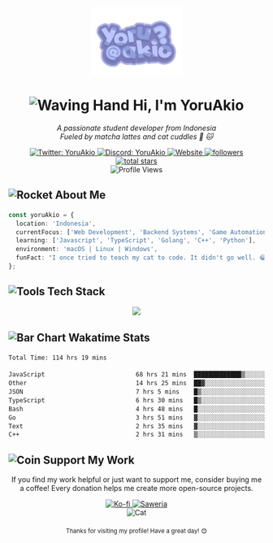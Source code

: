 <div align="center">
  <img width="180" src="yoruakio.png" alt="YoruAkio Logo" />
  
  # <img src="https://raw.githubusercontent.com/Tarikul-Islam-Anik/Animated-Fluent-Emojis/master/Emojis/Hand%20gestures/Waving%20Hand.png" alt="Waving Hand" width="35" height="35" /> Hi, I'm YoruAkio
  
  <p>
    <em>A passionate student developer from Indonesia</em><br>
    <em>Fueled by matcha lattes and cat cuddles 🍵 🐱</em>
  </p>
  
  <a href="https://twitter.com/YoruAkio">
    <img src="https://img.shields.io/badge/Twitter-1DA1F2?style=for-the-badge&logo=x&logoColor=white" alt="Twitter: YoruAkio" />
  </a>
  <a href="https://discord.com/users/919841186246692886">
    <img src="https://img.shields.io/badge/Discord-5865F2?style=for-the-badge&logo=discord&logoColor=white" alt="Discord: YoruAkio" />
  </a>
  <a href="https://akio.lol">
    <img src="https://img.shields.io/badge/Website-FF7139?style=for-the-badge&logo=firefox-browser&logoColor=white" alt="Website" />
  </a>

  <a href="https://github.com/YoruAkio?tab=followers">
    <img alt="followers" title="Follow me on Github" src="https://custom-icon-badges.demolab.com/github/followers/YoruAkio?color=236ad3&labelColor=1155ba&style=for-the-badge&logo=person-add&label=Followers&logoColor=white"/>
  </a>
  <a href="https://github.com/YoruAkio?tab=repositories&sort=stargazers">
    <img alt="total stars" title="Total stars on GitHub" src="https://custom-icon-badges.demolab.com/github/stars/YoruAkio?color=55960c&style=for-the-badge&labelColor=488207&logo=star"/>
  </a>
</div>

<div align="center">
  <img src="https://komarev.com/ghpvc/?username=YoruAkio&style=for-the-badge&color=blueviolet" alt="Profile Views" />
</div>

## <img src="https://raw.githubusercontent.com/Tarikul-Islam-Anik/Animated-Fluent-Emojis/master/Emojis/Travel%20and%20places/Rocket.png" alt="Rocket" width="25" height="25" /> About Me

```typescript
const yoruAkio = {
  location: 'Indonesia',
  currentFocus: ['Web Development', 'Backend Systems', 'Game Automation'],
  learning: ['Javascript', 'TypeScript', 'Golang', 'C++', 'Python'],
  environment: 'macOS | Linux | Windows',
  funFact: "I once tried to teach my cat to code. It didn't go well. 😂",
};
```

## <img src="https://raw.githubusercontent.com/Tarikul-Islam-Anik/Animated-Fluent-Emojis/master/Emojis/Objects/Hammer%20and%20Wrench.png" alt="Tools" width="25" height="25" /> Tech Stack

<div align="center">
  <img src="https://skillicons.dev/icons?i=js,ts,go,cpp,react,nextjs,nodejs,mongodb,linux&theme=dark" />
</div>

## <img src="https://raw.githubusercontent.com/Tarikul-Islam-Anik/Animated-Fluent-Emojis/master/Emojis/Objects/Bar%20Chart.png" alt="Bar Chart" width="25" height="25" /> Wakatime Stats

<!--START_SECTION:waka-->

```txt
Total Time: 114 hrs 19 mins

JavaScript                         68 hrs 21 mins  █████████████▒░░░░░░░░░░░   53.10 %
Other                              14 hrs 25 mins  ██▓░░░░░░░░░░░░░░░░░░░░░░   11.20 %
JSON                               7 hrs 5 mins    █▒░░░░░░░░░░░░░░░░░░░░░░░   05.51 %
TypeScript                         6 hrs 30 mins   █▒░░░░░░░░░░░░░░░░░░░░░░░   05.05 %
Bash                               4 hrs 48 mins   █░░░░░░░░░░░░░░░░░░░░░░░░   03.73 %
Go                                 3 hrs 51 mins   ▓░░░░░░░░░░░░░░░░░░░░░░░░   03.00 %
Text                               2 hrs 35 mins   ▓░░░░░░░░░░░░░░░░░░░░░░░░   02.01 %
C++                                2 hrs 31 mins   ▒░░░░░░░░░░░░░░░░░░░░░░░░   01.97 %
```

<!--END_SECTION:waka-->

## <img src="https://raw.githubusercontent.com/Tarikul-Islam-Anik/Animated-Fluent-Emojis/master/Emojis/Objects/Coin.png" alt="Coin" width="25" height="25" /> Support My Work

<div align="center">
  <p>If you find my work helpful or just want to support me, consider buying me a coffee! Every donation helps me create more open-source projects.</p>
  
  <a href="https://ko-fi.com/yoruakio">
    <img src="https://img.shields.io/badge/Support_on_Ko--fi-FF5E5B?style=for-the-badge&logo=ko-fi&logoColor=white" alt="Ko-fi" />
  </a>
  <a href="https://saweria.co/yoruakio">
    <img src="https://img.shields.io/badge/Donate_on_Saweria-2B9348?style=for-the-badge&logo=cashapp&logoColor=white" alt="Saweria" />
  </a>
</div>

<div align="center">
  <img src="https://raw.githubusercontent.com/Tarikul-Islam-Anik/Animated-Fluent-Emojis/master/Emojis/Animals/Cat.png" alt="Cat" width="50" height="50" />
  
  <sub>Thanks for visiting my profile! Have a great day! 😊</sub>
</div>
